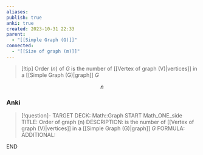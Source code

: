 ```yaml
---
aliases: 
publish: true
anki: true
created: 2023-10-31 22:33
parent:
  - "[[Simple Graph (G)]]"
connected:
  - "[[Size of graph (m)]]"
---
```


> [!tip] Order ($n$) of $G$
> is the number of [[Vertex of graph (V)|vertices]] in a [[Simple Graph (G)|graph]] $G$

$$n$$

### Anki
> [!question]-
TARGET DECK: Math::Graph
START
Math_ONE_side
TITLE: Order of graph (n)
DESCRIPTION: is the number of [[Vertex of graph (V)|vertices]] in a [[Simple Graph (G)|graph]] $G$
FORMULA: 
ADDITIONAL:
<!--ID: 1699164654357-->
END











